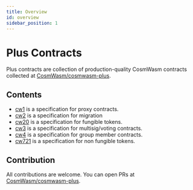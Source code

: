 ```yaml
---
title: Overview
id: overview
sidebar_position: 1
---
```


# Plus Contracts

Plus contracts are collection of production-quality CosmWasm contracts collected
at [CosmWasm/cosmwasm-plus](https://github.com/CosmWasm/cosmwasm-plus).

## Contents

- [cw1](cw1/intro.md) is a specification for proxy contracts.
- [cw2](cw2/spec.md) is a specification for migration
- [cw20](cw20/spec.md) is a specification for fungible tokens.
- [cw3](cw3/spec.md) is a specification for multisig/voting contracts.
- [cw4](cw4/spec.md) is a specification for group member contracts.
- [cw721](cw721/spec.md) is a specification for non fungible tokens.

## Contribution

All contributions are welcome. You can open PRs at [CosmWasm/cosmwasm-plus](https://github.com/CosmWasm/cosmwasm-plus).
